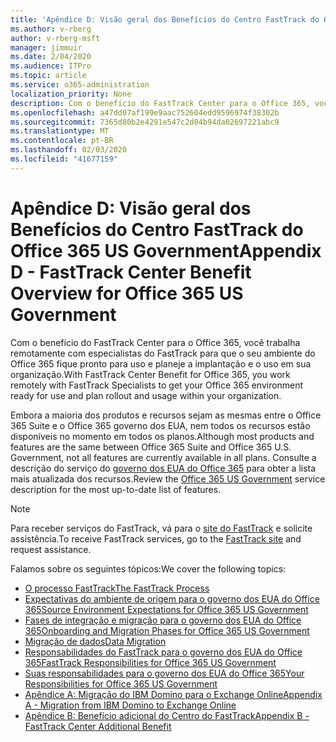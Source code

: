 ```yaml
---
title: 'Apêndice D: Visão geral dos Benefícios do Centro FastTrack do Office 365 US Government'
ms.author: v-rberg
author: v-rberg-msft
manager: jimmuir
ms.date: 2/04/2020
ms.audience: ITPro
ms.topic: article
ms.service: o365-administration
localization_priority: None
description: Com o benefício do FastTrack Center para o Office 365, você trabalha remotamente com especialistas do FastTrack para que o seu ambiente do Office 365 fique pronto para uso e planeje a implantação e o uso em sua organização.
ms.openlocfilehash: a47dd07af199e9aac752604edd9596974f38302b
ms.sourcegitcommit: 7365d80b2e4291e547c2d84b94da02697221abc9
ms.translationtype: MT
ms.contentlocale: pt-BR
ms.lasthandoff: 02/03/2020
ms.locfileid: "41677159"
---
```

# <a name="appendix-d---fasttrack-center-benefit-overview-for-office-365-us-government"></a><span data-ttu-id="e194f-103">Apêndice D: Visão geral dos Benefícios do Centro FastTrack do Office 365 US Government</span><span class="sxs-lookup"><span data-stu-id="e194f-103">Appendix D - FastTrack Center Benefit Overview for Office 365 US Government</span></span>

<span data-ttu-id="e194f-104">Com o benefício do FastTrack Center para o Office 365, você trabalha remotamente com especialistas do FastTrack para que o seu ambiente do Office 365 fique pronto para uso e planeje a implantação e o uso em sua organização.</span><span class="sxs-lookup"><span data-stu-id="e194f-104">With FastTrack Center Benefit for Office 365, you work remotely with FastTrack Specialists to get your Office 365 environment ready for use and plan rollout and usage within your organization.</span></span> 
  
<span data-ttu-id="e194f-105">Embora a maioria dos produtos e recursos sejam as mesmas entre o Office 365 Suite e o Office 365 governo dos EUA, nem todos os recursos estão disponíveis no momento em todos os planos.</span><span class="sxs-lookup"><span data-stu-id="e194f-105">Although most products and features are the same between Office 365 Suite and Office 365 U.S. Government, not all features are currently available in all plans.</span></span> <span data-ttu-id="e194f-106">Consulte a descrição do serviço do [governo dos EUA do Office 365](https://aka.ms/aboutgovcloud) para obter a lista mais atualizada dos recursos.</span><span class="sxs-lookup"><span data-stu-id="e194f-106">Review the [Office 365 US Government](https://aka.ms/aboutgovcloud) service description for the most up-to-date list of features.</span></span>

> [!NOTE]
> <span data-ttu-id="e194f-107">Para receber serviços do FastTrack, vá para o [site do FastTrack](https://go.microsoft.com/fwlink/?linkid=780698) e solicite assistência.</span><span class="sxs-lookup"><span data-stu-id="e194f-107">To receive FastTrack services, go to the [FastTrack site](https://go.microsoft.com/fwlink/?linkid=780698) and request assistance.</span></span>  

<span data-ttu-id="e194f-108">Falamos sobre os seguintes tópicos:</span><span class="sxs-lookup"><span data-stu-id="e194f-108">We cover the following topics:</span></span>
- [<span data-ttu-id="e194f-109">O processo FastTrack</span><span class="sxs-lookup"><span data-stu-id="e194f-109">The FastTrack Process</span></span>](O365-fasttrack-process.md) 
- [<span data-ttu-id="e194f-110">Expectativas do ambiente de origem para o governo dos EUA do Office 365</span><span class="sxs-lookup"><span data-stu-id="e194f-110">Source Environment Expectations for Office 365 US Government</span></span>](US-Gov-appendix-source-environment-expectations.md)   
- [<span data-ttu-id="e194f-111">Fases de integração e migração para o governo dos EUA do Office 365</span><span class="sxs-lookup"><span data-stu-id="e194f-111">Onboarding and Migration Phases for Office 365 US Government</span></span>](US-Gov-appendix-onboarding-and-migration.md)
- [<span data-ttu-id="e194f-112">Migração de dados</span><span class="sxs-lookup"><span data-stu-id="e194f-112">Data Migration</span></span>](O365-data-migration.md)    
- [<span data-ttu-id="e194f-113">Responsabilidades do FastTrack para o governo dos EUA do Office 365</span><span class="sxs-lookup"><span data-stu-id="e194f-113">FastTrack Responsibilities for Office 365 US Government</span></span>](US-Gov-appendix-fasttrack-responsibilities.md)   
- [<span data-ttu-id="e194f-114">Suas responsabilidades para o governo dos EUA do Office 365</span><span class="sxs-lookup"><span data-stu-id="e194f-114">Your Responsibilities for Office 365 US Government</span></span>](US-Gov-appendix-your-responsibilities.md) 
- [<span data-ttu-id="e194f-115">Apêndice A: Migração do IBM Domino para o Exchange Online</span><span class="sxs-lookup"><span data-stu-id="e194f-115">Appendix A - Migration from IBM Domino to Exchange Online</span></span>](O365-from-ibm-domino-to-exchange-online.md)   
- [<span data-ttu-id="e194f-116">Apêndice B: Benefício adicional do Centro do FastTrack</span><span class="sxs-lookup"><span data-stu-id="e194f-116">Appendix B - FastTrack Center Additional Benefit</span></span>](O365-fasttrack-additional-benefits.md)


